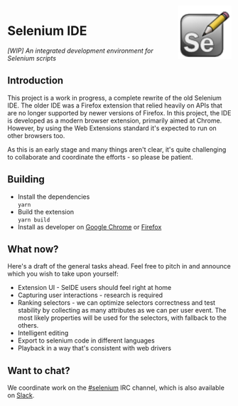 <img src="src/icons/icon.png" alt="logo" height="120" align="right" />

# Selenium IDE

_[WIP] An integrated development environment for Selenium scripts_

## Introduction

This project is a work in progress, a complete rewrite of the old Selenium IDE.
The older IDE was a Firefox extension that relied heavily on APIs that are no longer supported by newer versions of Firefox.
In this project, the IDE is developed as a modern browser extension, primarily aimed at Chrome.
However, by using the Web Extensions standard it's expected to run on other browsers too.

As this is an early stage and many things aren't clear, it's quite challenging to collaborate and coordinate the efforts - so please be patient.

## Building

- Install the dependencies  
```yarn```
- Build the extension  
```yarn build```
- Install as developer on [Google Chrome](https://developer.chrome.com/extensions/getstarted#unpacked) or [Firefox](https://developer.mozilla.org/en-US/Add-ons/WebExtensions/Temporary_Installation_in_Firefox)

## What now?

Here's a draft of the general tasks ahead. Feel free to pitch in and announce which you wish to take upon yourself:

* Extension UI - SeIDE users should feel right at home
* Capturing user interactions - research is required
* Ranking selectors - we can optimize selectors correctness and test stability by collecting as many attributes as we can per user event. The most likely properties will be used for the selectors, with fallback to the others.
* Intelligent editing
* Export to selenium code in different languages
* Playback in a way that's consistent with web drivers

## Want to chat?

We coordinate work on the [#selenium](irc://freenode.net/selenium) IRC
channel, which is also available on
[Slack](https://seleniumhq.herokuapp.com).
